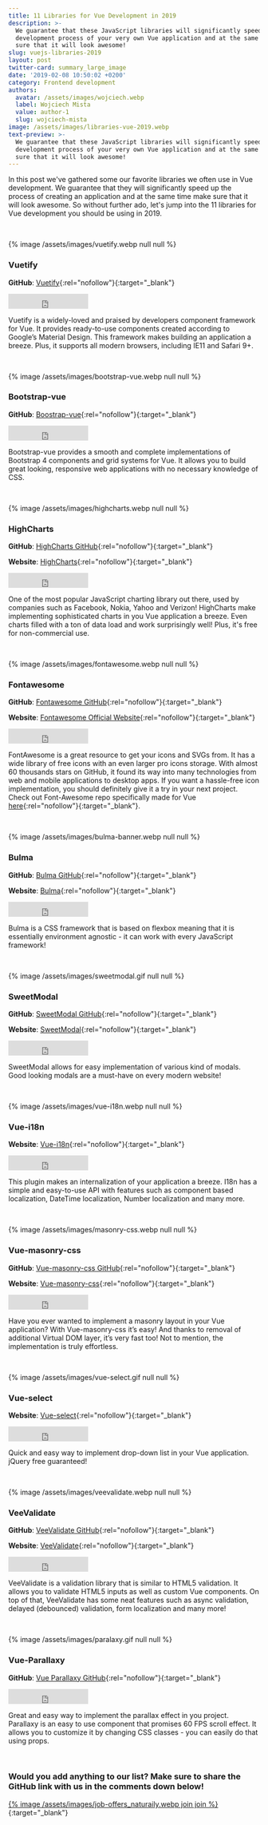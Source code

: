 ```yaml
---
title: 11 Libraries for Vue Development in 2019
description: >-
  We guarantee that these JavaScript libraries will significantly speed up the
  development process of your very own Vue application and at the same time make
  sure that it will look awesome!
slug: vuejs-libraries-2019
layout: post
twitter-card: summary_large_image
date: '2019-02-08 10:50:02 +0200'
category: Frontend development
authors:
  avatar: /assets/images/wojciech.webp
  label: Wojciech Mista
  value: author-1
  slug: wojciech-mista
image: /assets/images/libraries-vue-2019.webp
text-preview: >-
  We guarantee that these JavaScript libraries will significantly speed up the
  development process of your very own Vue application and at the same time make
  sure that it will look awesome!
---
```

In this post we've gathered some our favorite libraries we often use in Vue development. We guarantee that they will significantly speed up the process of creating an application and at the same time make sure that it will look awesome. So without further ado, let's jump into the 11 libraries for Vue development you should be using in 2019.

<br>

{% image /assets/images/vuetify.webp null null %}

### Vuetify

**GitHub**: [Vuetify](https://github.com/vuetifyjs/vuetify){:rel="nofollow"}{:target="_blank"}

<iframe src="https://ghbtns.com/github-btn.html?user=vuetifyjs&repo=vuetify&type=star&count=true&size=large" frameborder="0" scrolling="0" width="160px" height="30px"></iframe>

Vuetify is a widely-loved and praised by developers component framework for Vue. It provides ready-to-use components created according to Google’s Material Design. This framework makes building an application a breeze. Plus, it supports all modern browsers, including IE11 and Safari 9+.

<br>

{% image /assets/images/bootstrap-vue.webp null null %}

### Bootstrap-vue

**GitHub**: [Boostrap-vue](https://github.com/bootstrap-vue/bootstrap-vue){:rel="nofollow"}{:target="_blank"}

<iframe src="https://ghbtns.com/github-btn.html?user=bootstrap-vue&repo=bootstrap-vue&type=star&count=true&size=large" frameborder="0" scrolling="0" width="160px" height="30px"></iframe>

Bootstrap-vue provides a smooth and complete implementations of Bootstrap 4 components and grid systems for Vue. It allows you to build great looking, responsive web applications with no necessary knowledge of CSS.

<br>

{% image /assets/images/highcharts.webp null null %}

### HighCharts

**GitHub**: [HighCharts GitHub](https://github.com/highcharts/highcharts){:rel="nofollow"}{:target="_blank"}

**Website**: [HighCharts](https://www.highcharts.com){:rel="nofollow"}{:target="_blank"}

<iframe src="https://ghbtns.com/github-btn.html?user=highcharts&repo=highcharts&type=star&count=true&size=large" frameborder="0" scrolling="0" width="160px" height="30px"></iframe>

One of the most popular JavaScript charting library out there, used by companies such as Facebook, Nokia, Yahoo and Verizon! HighCharts make implementing sophisticated charts in you Vue application a breeze. Even charts filled with a ton of data load and work surprisingly well! Plus, it's free for non-commercial use.

<br>

{% image /assets/images/fontawesome.webp null null %}

### Fontawesome

**GitHub**: [Fontawesome GitHub](https://github.com/FortAwesome/Font-Awesome){:rel="nofollow"}{:target="_blank"}

**Website**: [Fontawesome Official Website](https://fontawesome.com){:rel="nofollow"}{:target="_blank"}

<iframe src="https://ghbtns.com/github-btn.html?user=FortAwesome&repo=Font-Awesome&type=star&count=true&size=large" frameborder="0" scrolling="0" width="160px" height="30px"></iframe>

FontAwesome is a great resource to get your icons and SVGs from. It has a wide library of free icons with an even larger pro icons storage. With almost 60 thousands stars on GitHub, it found its way into many technologies from web and mobile applications to desktop apps. If you want a hassle-free icon implementation, you should definitely give it a try in your next project. Check out Font-Awesome repo specifically made for Vue [here](https://github.com/FortAwesome/vue-fontawesome){:rel="nofollow"}{:target="_blank"}.

<br>

{% image /assets/images/bulma-banner.webp null null %}

### Bulma

**GitHub**: [Bulma GitHub](https://github.com/jgthms/bulma){:rel="nofollow"}{:target="_blank"}

**Website**: [Bulma](https://bulma.io){:rel="nofollow"}{:target="_blank"}

<iframe src="https://ghbtns.com/github-btn.html?user=jgthms&repo=bulma&type=star&count=true&size=large" frameborder="0" scrolling="0" width="160px" height="30px"></iframe>

Bulma is a CSS framework that is based on flexbox meaning that it is essentially environment agnostic - it can work with every JavaScript framework!

<br>

{% image /assets/images/sweetmodal.gif null null %}

### SweetModal

**GitHub**: [SweetModal GitHub](https://github.com/adeptoas/sweet-modal){:rel="nofollow"}{:target="_blank"}

**Website**: [SweetModal](https://github.com/adeptoas/sweet-modal-vue){:rel="nofollow"}{:target="_blank"}

<iframe src="https://ghbtns.com/github-btn.html?user=adeptoas&repo=sweet-modal&type=star&count=true&size=large" frameborder="0" scrolling="0" width="160px" height="30px"></iframe>

SweetModal allows for easy implementation of various kind of modals. Good looking modals are a must-have on every modern website!

<br>

{% image /assets/images/vue-i18n.webp null null %}

### Vue-i18n

**Website**: [Vue-i18n](https://github.com/kazupon/vue-i18n){:rel="nofollow"}{:target="_blank"}

<iframe src="https://ghbtns.com/github-btn.html?user=kazupon&repo=vue-i18n&type=star&count=true&size=large" frameborder="0" scrolling="0" width="160px" height="30px"></iframe>

This plugin makes an internalization of your application a breeze. I18n has a simple and easy-to-use API with features such as component based localization, DateTime localization, Number localization and many more.

<br>

{% image /assets/images/masonry-css.webp null null %}

### Vue-masonry-css

**GitHub**: [Vue-masonry-css GitHub](https://github.com/paulcollett/vue-masonry-css){:rel="nofollow"}{:target="_blank"}

**Website**: [Vue-masonry-css](https://github.com/paulcollett/vue-masonry-css){:rel="nofollow"}{:target="_blank"}

<iframe src="https://ghbtns.com/github-btn.html?user=paulcollett&repo=vue-masonry-css&type=star&count=true&size=large" frameborder="0" scrolling="0" width="160px" height="30px"></iframe>

Have you ever wanted to implement a masonry layout in your Vue application? With Vue-masonry-css it’s easy! And thanks to removal of additional Virtual DOM layer, it’s very fast too! Not to mention, the implementation is truly effortless.

<br>

{% image /assets/images/vue-select.gif null null %}

### Vue-select

**Website**: [Vue-select](https://github.com/sagalbot/vue-select){:rel="nofollow"}{:target="_blank"}

<iframe src="https://ghbtns.com/github-btn.html?user=sagalbot&repo=vue-select&type=star&count=true&size=large" frameborder="0" scrolling="0" width="160px" height="30px"></iframe>

Quick and easy way to implement drop-down list in your Vue application. jQuery free guaranteed!

<br>

{% image /assets/images/veevalidate.webp null null %}

### VeeValidate

**GitHub**: [VeeValidate GitHub](https://github.com/baianat/vee-validate){:rel="nofollow"}{:target="_blank"}

**Website**: [VeeValidate](https://baianat.github.io/vee-validate/){:rel="nofollow"}{:target="_blank"}

<iframe src="https://ghbtns.com/github-btn.html?user=baianat&repo=vee-validate&type=star&count=true&size=large" frameborder="0" scrolling="0" width="160px" height="30px"></iframe>

VeeValidate is a validation library that is similar to HTML5 validation. It allows you to validate HTML5 inputs as well as custom Vue components. On top of that, VeeValidate has some neat features such as async validation, delayed (debounced) validation, form localization and many more!

<br>

{% image /assets/images/paralaxy.gif null null %}

### Vue-Parallaxy

**GitHub**: [Vue Parallaxy GitHub](https://github.com/apertureless/vue-parallax){:rel="nofollow"}{:target="_blank"}

<iframe src="https://ghbtns.com/github-btn.html?user=apertureless&repo=vue-parallax&type=star&count=true&size=large" frameborder="0" scrolling="0" width="160px" height="30px"></iframe>

Great and easy way to implement the parallax effect in you project. Parallaxy is an easy to use component that promises 60 FPS scroll effect. It allows you to customize it by changing CSS classes - you can easily do that using props.  

<br>

### Would you add anything to our list? Make sure to share the GitHub link with us in the comments down below!

[{% image /assets/images/job-offers_naturaily.webp join join %}](https://naturaily.com/careers){:target="_blank"}

